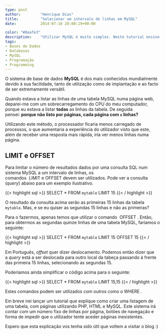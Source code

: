 ```yaml
---
type: post
author:         "Henrique Dias"
title:          "Selecionar um intervalo de linhas em MySQL"
date:           2014-07-16 20:00:19+00:00

color: "#8aafe3"
description:    "Utilizar MySQL é muito simples. Neste tutorial ensino a selecionar apenas um intervalo de linhas em MySQL."
tags:
- Bases de Dados
- Databases
- MySQL
- Programação
- Programming
---
```


O sistema de base de dados **MySQL** é dos mais conhecidos mundialmente devido à sua facilidade, tanto de utilização como de implantação e ao facto de ser extremamente versátil.

Quando estava a listar as linhas de uma tabela MySQL numa página web, deparei-me com um sobrecarregamento do CPU do meu computador, porque eu estava a listar **todas** as linhas da tabela. De seguida pensei: **porque não listo por páginas, cada página com `x` linhas?**

Utilizando este método, o processador ficaria menos carregado de processos, o que aumentaria a experiência do utilizador visto que este, além de receber uma resposta mais rápida, iria ver menos linhas numa página.

## LIMIT e OFFSET

Para limitar o número de resultados dados por uma consulta SQL num sistema MySQL a um intervalo de linhas, os comandos  LIMIT e OFFSET devem ser utilizados. Pode ver a consulta (*query*) abaixo para um exemplo ilustrativo.

{{< highlight sql >}}
SELECT * FROM `mytable` LIMIT 15
{{< / highlight >}}

O resultado da consulta acima serão as primeiras 15 linhas da tabela `mytable`. Mas, e se eu quiser as segundas 15 linhas e não as primeiras?

Para o fazermos, apenas temos que utilizar o comando  OFFSET . Então, para obtermos as segundas quinze linhas de uma tabela MySQL, faríamos o seguinte:

{{< highlight sql >}}
SELECT * FROM `mytable` LIMIT 15 OFFSET 15
{{< / highlight >}}

Em Português, *offset* quer dizer deslocamento. Podemos então dizer que a *query* está a ser deslocada para outro local da tabeça passando à frente das primeira 15 linhas, selecionando as segundas 15.

Poderíamos ainda simplificar o código acima para o seguinte:

{{< highlight sql >}}
SELECT * FROM `mytable` LIMIT 15,15
{{< / highlight >}}

Estes comandos podem ser utilizados com outros como o WHERE .

Em breve irei lançar um tutorial que explique como criar uma listagem de uma tabela, com páginas utilizando PHP, HTML e MySQL. Este sistema irá contar com um número fixo de linhas por página, botões de navegação e forma de impedir que o utilizador tente aceder páginas inexistentes.

Espero que esta explicação vos tenha sido útil que voltem a visitar o blog :)

